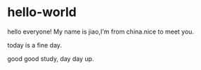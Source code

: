 # hello-world
hello everyone!
My name is jiao,I'm from china.nice to meet you.

today is a fine day.

good good study, day day up.